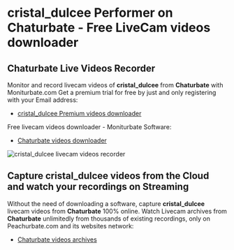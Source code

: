 # cristal_dulcee Performer on Chaturbate - Free LiveCam videos downloader

## Chaturbate Live Videos Recorder

Monitor and record livecam videos of **cristal_dulcee** from **Chaturbate** with Moniturbate.com
Get a premium trial for free by just and only registering with your Email address:
* [cristal_dulcee Premium videos downloader](https://moniturbate.com/request-demo-licence-key.html)

Free livecam videos downloader - Moniturbate Software:
* [Chaturbate videos downloader](https://moniturbate.com/moniturbate-download-software.html)

![cristal_dulcee livecam videos recorder](https://peachurnet.com/templates/moniturbate-software.png)


## Capture cristal_dulcee videos from the Cloud and watch your recordings on Streaming

Without the need of downloading a software, capture **cristal_dulcee** livecam videos from **Chaturbate** 100% online.
Watch Livecam archives from **Chaturbate** unlimitedly from thousands of existing recordings, only on Peachurbate.com and its websites network:
* [Chaturbate videos archives](https://peachurnet.com/)